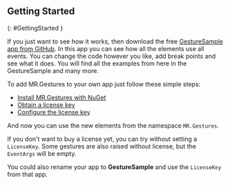 ## Getting Started
{: #GettingStarted }

If you just want to see how it works, then download the free [GestureSample app from GitHub](https://github.com/MichaelRumpler/GestureSample).
In this app you can see how all the elements use all events. You can change the code however you like, add break points and see what it does.
You will find all the examples from here in the GestureSample and many more.

To add MR.Gestures to your own app just follow these simple steps:

* [Install MR.Gestures with NuGet](#InstallWithNuget)
* [Obtain a license key](#Buy)
* [Configure the license key](#HowToConfigureTheLicenseKey)

And now you can use the new elements from the namespace `MR.Gestures`.

If you don't want to buy a license yet, you can try without setting a `LicenseKey`. Some gestures are also raised without license, but the `EventArgs` will be empty.

You could also rename your app to **GestureSample** and use the `LicenseKey` from that app.
